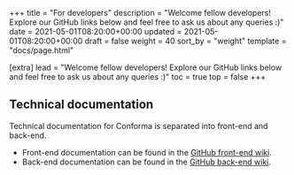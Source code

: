 +++
title = "For developers"
description = "Welcome fellow developers! Explore our GitHub links below and feel free to ask us about any queries :)"
date = 2021-05-01T08:20:00+00:00
updated = 2021-05-01T08:20:00+00:00
draft = false
weight = 40
sort_by = "weight"
template = "docs/page.html"

[extra]
lead = "Welcome fellow developers! Explore our GitHub links below and feel free to ask us about any queries :)"
toc = true
top = false
+++

## Technical documentation

Technical documentation for Conforma is separated into front-end and back-end. 

- Front-end documentation can be found in the [GitHub front-end wiki](https://github.com/openmsupply/application-manager-web-app/wiki). 
- Back-end documentation can be found in the [GitHub back-end wiki](https://github.com/openmsupply/application-manager-server/wiki). 


